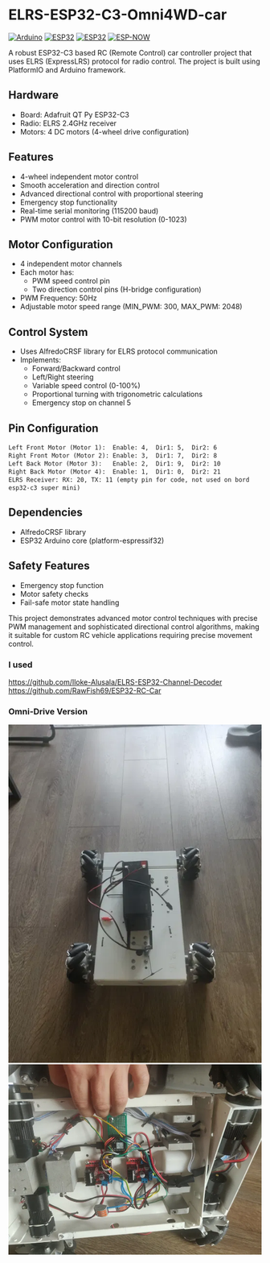 # ELRS-ESP32-C3-Omni4WD-car
[![Arduino](https://img.shields.io/badge/Arduino-IDE-00979D.svg?style=for-the-badge&logo=Arduino&logoColor=white)](https://www.arduino.cc/)
[![ESP32](https://img.shields.io/badge/ESP32-C3-E7352C.svg?style=for-the-badge&logo=espressif&logoColor=white)](https://www.espressif.com/)
[![ESP32](https://img.shields.io/badge/ESP32-any-000000.svg?style=for-the-badge&logo=espressif&logoColor=white)](https://www.espressif.com/en/products/modules/esp32)
[![ESP-NOW](https://img.shields.io/badge/ESP--NOW-Protocol-green.svg?style=for-the-badge&logo=espressif&logoColor=white)](https://www.espressif.com/en/products/software/esp-now/overview)


A robust ESP32-C3 based RC (Remote Control) car controller project that uses ELRS (ExpressLRS) protocol for radio control. The project is built using PlatformIO and Arduino framework.

## Hardware
- Board: Adafruit QT Py ESP32-C3
- Radio: ELRS 2.4GHz receiver
- Motors: 4 DC motors (4-wheel drive configuration)

## Features
- 4-wheel independent motor control
- Smooth acceleration and direction control
- Advanced directional control with proportional steering
- Emergency stop functionality
- Real-time serial monitoring (115200 baud)
- PWM motor control with 10-bit resolution (0-1023)

## Motor Configuration
- 4 independent motor channels
- Each motor has:
  - PWM speed control pin
  - Two direction control pins (H-bridge configuration)
- PWM Frequency: 50Hz
- Adjustable motor speed range (MIN_PWM: 300, MAX_PWM: 2048)

## Control System
- Uses AlfredoCRSF library for ELRS protocol communication
- Implements:
  - Forward/Backward control
  - Left/Right steering
  - Variable speed control (0-100%)
  - Proportional turning with trigonometric calculations
  - Emergency stop on channel 5

## Pin Configuration
```
Left Front Motor (Motor 1):  Enable: 4,  Dir1: 5,  Dir2: 6
Right Front Motor (Motor 2): Enable: 3,  Dir1: 7,  Dir2: 8
Left Back Motor (Motor 3):   Enable: 2,  Dir1: 9,  Dir2: 10
Right Back Motor (Motor 4):  Enable: 1,  Dir1: 0,  Dir2: 21
ELRS Receiver: RX: 20, TX: 11 (empty pin for code, not used on bord esp32-c3 super mini)
```

## Dependencies
- AlfredoCRSF library
- ESP32 Arduino core (platform-espressif32)

## Safety Features
- Emergency stop function
- Motor safety checks
- Fail-safe motor state handling

This project demonstrates advanced motor control techniques with precise PWM management and sophisticated directional control algorithms, making it suitable for custom RC vehicle applications requiring precise movement control.

### I used
https://github.com/Iloke-Alusala/ELRS-ESP32-Channel-Decoder
https://github.com/RawFish69/ESP32-RC-Car


### Omni-Drive Version
<img src="docs/image.webp" alt="RC Car Omni Drive">
<img src="docs/image (1).webp" alt="RC Car Omni Drive">

